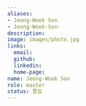 ```yaml
---
aliases:
- Jeong-Wook Son 
- Jeong-Wook-Son-
description: 
image: images/photo.jpg
links:
  email: 
  github: 
  linkedin: 
  home-page: 
name: Jeong-Wook Son 
role: master
status: 졸업
---
```

